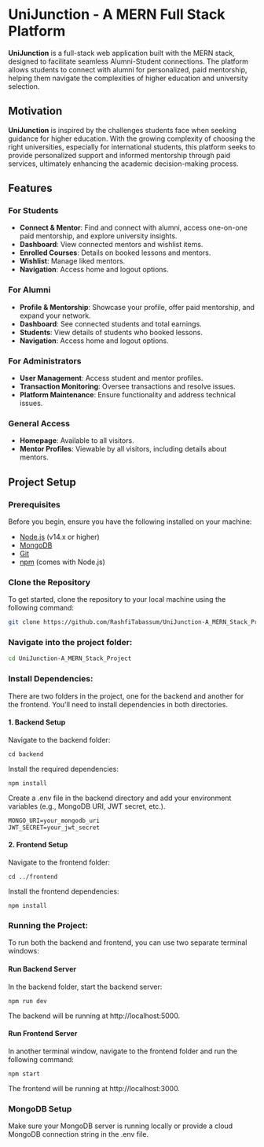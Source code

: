 
# UniJunction - A MERN Full Stack Platform

**UniJunction** is a full-stack web application built with the MERN stack, designed to facilitate seamless Alumni-Student connections. The platform allows students to connect with alumni for personalized, paid mentorship, helping them navigate the complexities of higher education and university selection.

## Motivation

**UniJunction** is inspired by the challenges students face when seeking guidance for higher education. With the growing complexity of choosing the right universities, especially for international students, this platform seeks to provide personalized support and informed mentorship through paid services, ultimately enhancing the academic decision-making process.


## Features

### For Students
- **Connect & Mentor**: Find and connect with alumni, access one-on-one paid mentorship, and explore university insights.
- **Dashboard**: View connected mentors and wishlist items.
- **Enrolled Courses**: Details on booked lessons and mentors.
- **Wishlist**: Manage liked mentors.
- **Navigation**: Access home and logout options.

### For Alumni
- **Profile & Mentorship**: Showcase your profile, offer paid mentorship, and expand your network.
- **Dashboard**: See connected students and total earnings.
- **Students**: View details of students who booked lessons.
- **Navigation**: Access home and logout options.

### For Administrators
- **User Management**: Access student and mentor profiles.
- **Transaction Monitoring**: Oversee transactions and resolve issues.
- **Platform Maintenance**: Ensure functionality and address technical issues.

### General Access
- **Homepage**: Available to all visitors.
- **Mentor Profiles**: Viewable by all visitors, including details about mentors.

## Project Setup

### Prerequisites

Before you begin, ensure you have the following installed on your machine:

- [Node.js](https://nodejs.org/) (v14.x or higher)
- [MongoDB](https://www.mongodb.com/try/download/community)
- [Git](https://git-scm.com/)
- [npm](https://www.npmjs.com/) (comes with Node.js)

### Clone the Repository

To get started, clone the repository to your local machine using the following command:

```bash
git clone https://github.com/RashfiTabassum/UniJunction-A_MERN_Stack_Project.git
```

### Navigate into the project folder:

```bash
cd UniJunction-A_MERN_Stack_Project
```

### Install Dependencies:

There are two folders in the project, one for the backend and another for the frontend. You'll need to install dependencies in both directories.

#### 1. Backend Setup
Navigate to the backend folder:
```
cd backend

```
Install the required dependencies:
```
npm install

```
Create a .env file in the backend directory and add your environment variables (e.g., MongoDB URI, JWT secret, etc.).
```
MONGO_URI=your_mongodb_uri
JWT_SECRET=your_jwt_secret

```

#### 2. Frontend Setup
Navigate to the frontend folder:
```
cd ../frontend
```
Install the frontend dependencies:
```
npm install
```
### Running the Project:
To run both the backend and frontend, you can use two separate terminal windows:

#### Run Backend Server
In the backend folder, start the backend server:

```
npm run dev
```
The backend will be running at http://localhost:5000.

#### Run Frontend Server
In another terminal window, navigate to the frontend folder and run the following command:

```
npm start
```
The frontend will be running at http://localhost:3000.

### MongoDB Setup

Make sure your MongoDB server is running locally or provide a cloud MongoDB connection string in the .env file.




